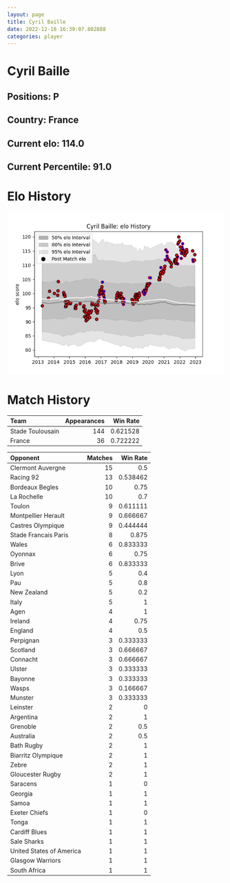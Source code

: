 ```yaml
---  
layout: page  
title: Cyril Baille  
date: 2022-12-18 16:39:07.802888  
categories: player  
---
```

# Cyril Baille

## Positions: P

## Country: France

## Current elo: 114.0

## Current Percentile: 91.0

# Elo History


![elo history](history_CyrilBaille.png)
# Match History


| Team             |   Appearances |   Win Rate |
|:-----------------|--------------:|-----------:|
| Stade Toulousain |           144 |   0.621528 |
| France           |            36 |   0.722222 |

| Opponent                 |   Matches |   Win Rate |
|:-------------------------|----------:|-----------:|
| Clermont Auvergne        |        15 |   0.5      |
| Racing 92                |        13 |   0.538462 |
| Bordeaux Begles          |        10 |   0.75     |
| La Rochelle              |        10 |   0.7      |
| Toulon                   |         9 |   0.611111 |
| Montpellier Herault      |         9 |   0.666667 |
| Castres Olympique        |         9 |   0.444444 |
| Stade Francais Paris     |         8 |   0.875    |
| Wales                    |         6 |   0.833333 |
| Oyonnax                  |         6 |   0.75     |
| Brive                    |         6 |   0.833333 |
| Lyon                     |         5 |   0.4      |
| Pau                      |         5 |   0.8      |
| New Zealand              |         5 |   0.2      |
| Italy                    |         5 |   1        |
| Agen                     |         4 |   1        |
| Ireland                  |         4 |   0.75     |
| England                  |         4 |   0.5      |
| Perpignan                |         3 |   0.333333 |
| Scotland                 |         3 |   0.666667 |
| Connacht                 |         3 |   0.666667 |
| Ulster                   |         3 |   0.333333 |
| Bayonne                  |         3 |   0.333333 |
| Wasps                    |         3 |   0.166667 |
| Munster                  |         3 |   0.333333 |
| Leinster                 |         2 |   0        |
| Argentina                |         2 |   1        |
| Grenoble                 |         2 |   0.5      |
| Australia                |         2 |   0.5      |
| Bath Rugby               |         2 |   1        |
| Biarritz Olympique       |         2 |   1        |
| Zebre                    |         2 |   1        |
| Gloucester Rugby         |         2 |   1        |
| Saracens                 |         1 |   0        |
| Georgia                  |         1 |   1        |
| Samoa                    |         1 |   1        |
| Exeter Chiefs            |         1 |   0        |
| Tonga                    |         1 |   1        |
| Cardiff Blues            |         1 |   1        |
| Sale Sharks              |         1 |   1        |
| United States of America |         1 |   1        |
| Glasgow Warriors         |         1 |   1        |
| South Africa             |         1 |   1        |